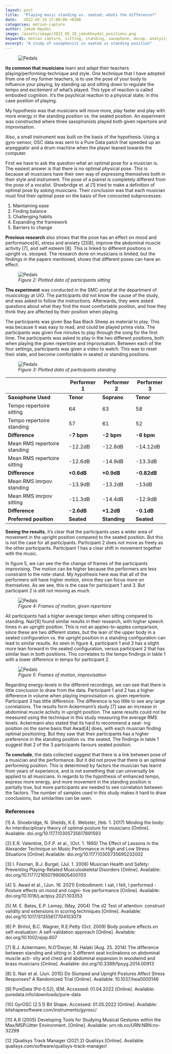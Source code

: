 ```yaml
---
layout: post
title:  "Playing music standing vs. seated; whats the difference?"
date:   2022-05-19 17:00:00 +0200
categories: motion-capture
author: Jakob Høydal
image: /assets/image/2022_05_19_jakobhoydal_positions.png
keywords: motion capture, sitting, standing, saxophone, mocap, analysis
excerpt: "A study of saxophonist in seated vs standing position"
---
```



<figure style="float: none">
   <img src="/assets/image/2022_05_19_jakobhoydal_positions.png" alt="Pedals" title="" width="auto" />
</figure>

**Its common that musicians** learn and adapt their teachers playing/performing-technique and style. One technique that I have adopted from one of my former teachers, is to use the pose of your body to influence your playing, by standing up and sitting down to regulate the tempo and excitement of what’s played. This type of reaction is called embodied cognition. It’s the psychical reaction to a physical state; in this case position of playing.

My hypothesis was that musicians will move more, play faster and play with more energy in the standing position vs. the seated position. An experiment was constructed where three saxophonists played both given repertoire and improvisation.

Also, a small instrument was built on the basis of the hypothesis. Using a gyro-sensor, OSC data was sent to a Pure Data patch that speeded up an arpeggiator and a drum-machine when the player leaned towards the computer.

First we have to ask the question what an optimal pose for a musician is. The easiest answer is that there is no optimal physical pose. This is because all musicians have their own way of expressing themselves both in their style and instrument. The pose of a pianist is completely different from the pose of a vocalist. Shoebridge et. al [1] tried to make a definition of optimal pose by asking musicians. Their conclusion was that each musician must find their optimal pose on the basis of five concocted subprocesses:

1. Maintaining ease
2. Finding balance
3. Challenging habits
4. Expanding the framework
5. Barriers to change


**Previous research** also shows that the pose has an effect on mood and performance[4], stress and anxiety [2][8], improve the abdominal muscle activity [7], and self esteem [8]. This is linked to different positions in upright vs. stooped. The research done on musicians is limited, but the findings in the papers mentioned, shows that different poses can have an effect.

<figure style="float: none">
   <img src="/assets/image/2022_05_19_jakobhoydal_figure2.png"
   alt="Pedals" title="" width="auto" />
   <figcaption><i>Figure 2: Plotted data of participants sitting</i></figcaption>
</figure>


**The experiment** was conducted in the SMC-portal at the department of musicology at UiO. The participants did not know the cause of the study, and was asked to follow the instructions. Afterwards, they were asked questions about what they find the most comfortable position, and how they think they are affected by their position when playing.

The participants was given Baa Baa Black Sheep as material to play. This was because it was easy to read, and could be played prima vista. The participants was given five minutes to play through the song for the first time. The participants was asked to play in the two different positions, both when playing the given repertoire and improvisation. Between each of the four settings, participants was given a video to watch. This was to reset their state, and become comfortable in seated or standing positions.

<figure style="float: none">
   <img src="/assets/image/2022_05_19_jakobhoydal_figure3.png"
   alt="Pedals" title="" width="auto" />
   <figcaption><i>Figure 3:  Plotted data of participants standing</i></figcaption>
</figure>



|                              | Performer 1 | Performer 2  | Performer 3 |
|------------------------------|-------------|--------------|-------------|
| **Saxophone Used**           | **Tenor**   | **Soprano**  | **Tenor**   |
| Tempo repertoire sitting     | 64          | 63           | 58          |
| Tempo repertoire standing    | 57          | 61           | 52          |
| **Difference**               | **-7 bpm**  | **-2 bpm**   | **-6 bpm**  |
| Mean RMS repertoire standing | -12.2dB     | -12.8dB      | -14.12dB    |
| Mean RMS repertoire sitting  | -12.6dB     | -14.9dB      | -13.3dB     |
| **Difference**               | **+0.6dB**  | **+0.9dB**   | **-0.82dB** |
| Mean RMS imrpov standing     | -13.9dB     | -13.2dB      | -13dB       |
| Mean RMS imrpov sitting      | -11.3dB     | -14.4dB      | -12.9dB     |
| **Difference**               | **-2.6dB**  | **+1.2dB**   | **-0.1dB**  |
| **Preferred position**       | **Seated**  | **Standing** | **Seated**  |

**Seeing the results**, it’s clear that the participants uses a wider area of movement in the upright position compared to the seated position. But this is not the case for all participants. Participant 2 does not move as freely as the other participants. Participant 1 has a clear shift in movement together with the music.



In figure 5, we can see the the change of frames of the participants improvising. The motion can be higher because the performers are less constraint to the note-stand. My hypothesis here was that all of the performers will have higher motion, since they can focus more on themselves. As we see, this is the case for participant 1 and 3. But participant 2 is still not moving as much.

<figure style="float: none">
   <img src="/assets/image/2022_05_19_jakobhoydal_figure4.jpg"
   alt="Pedals" title="" width="auto" />
   <figcaption><i>Figure 4: Frames of motion, given repertoire</i></figcaption>
</figure>



All participants had a higher average tempo when sitting compared to standing. Nair[8] found similar results in their research, with higher speech times in an upright position. This is not an apples-to-apples comparison, since these are two different states, but the lean of the upper body in a seated configuration vs. the upright position in a standing configuration can lead to similar results. As seen in figure 4, participant 1 and 3 has a slight more lean forward in the seated configuration, versus participant 2 that has similar lean in both positions. This correlates to the tempo findings in table 1 with a lower difference in tempo for participant 2.

<figure style="float: none">
   <img src="/assets/image/2022_05_19_jakobhoydal_figure5.jpg"
   alt="Pedals" title="" width="auto" />
   <figcaption><i>Figure 5: Frames of motion, improvisation</i></figcaption>
</figure>


Regarding energy-levels in the different recordings, we can see that there is little conclusion to draw from the data. Participant 1 and 2 has a higher difference in volume when playing improvisation vs. given repertoire. Participant 3 has little difference. The difference is too little to see any large correlations. The results form Ackermann’s study [7] saw an increase in abdominal muscle activity in upright position. The same results could not be measured using the technique in this study measuring the average RMS levels. Ackermann also stated that its hard to recommend a seat- ing position on the same basis that Awad[4] does, with each musician finding optimal positioning. But they saw that their participants has a higher preference in the standing position vs. the seated. The findings in table 1 suggest that 2 of the 3 participants favours seated position.

**To conclude**, the data collected suggest that there is a link between pose of a musician and the performance. But it did not prove that there is an optimal performing position. This is determined by factors the musician has learnt from years of experience, and is not something that can universally be applied to all musicians. In regards to the hypothesis of enhanced tempo, express more energy, and more movement in the standing position is partially true, but more participants are needed to see correlation between the factors.
The number of samples used in this study makes it hard to draw conclusions, but similarities can be seen.

### References

[1] A. Shoebridge, N. Sheilds, K.E. Webster, (feb. 1. 2017) Minding the body: An interdisciplinary theory of optimal posture for musicians [Online]. Available: doi.org/10.1177/0305735617691593

[2] E.R. Valentine, D.F.P. et al., (Oct. 1. 1995) The Effect of Lessons in the Alexander Technique on Music Performance in High and Low Stress Situations [Online] Available: doi.org/10.1177/0305735695232002

[3] I. Foxman, B.J. Burgel, (Jul. 1. 2006) Musician Health and Safety: Preventing Playing-Related Musculoskeletal Disorders [Online]. Available: doi.org/10.1177/216507990605400703

[4] S. Awad et al., (Jun. 16. 2021) Embodiment: I sat, I felt, I performed - Posture effects on mood and cogni- tive performance [Online]. Available: doi.org/10.1016/j.actpsy.2021.103353

[5] M. E. Bates, E.P. Lemay, (May, 2004) The d2 Test of attention: construct validity and extensions in scoring techniques [Online]. Available: doi.org/10.1017/S135561770410307X

[6] P. Briñol, B.C. Wagner, R.E.Petty (Oct. 2009) Body posture effects on self-evaluation: A self-validation approach [Online]. Available: doi.org/10.1002/ejsp.607

[7] B.J. Ackermann, N.O’Dwyer, M. Halaki (Aug. 25. 2014) The difference between standing and sitting in 3 different seat inclinations on abdominal muscle acti- vity and chest and abdominal expansion in woodwind and brass musicians [Online]. Available: doi.org/10.3389/fpsyg.2014.00913

[8] S. Nair et al. (Jun. 2015) Do Slumped and Upright Postures Affect Stress Responses? A Randomized Trial [Online]. Available: 10.1037/hea0000146

[9] PureData (Pd-0.52), IEM. Accessed: 01.04.2022 [Online]. Available: puredata.info/downloads/pure-data

[10] GyrOSC (2.5.1) Bit Shape. Accessed: 01.05.2022 [Online]. Available: bitshapesoftware.com/instruments/gyrosc/

[11] A.R (2005) Developing Tools for Studying Musical Gestures within the Max/MSP/Jitter Environment. [Online]. Available: urn.nb.no/URN:NBN:no-32299

[12 ]Qualisys Track Manager (2021.2) Qualisys [Online]. Available: qualisys.com/software/qualisys-track-manager/
